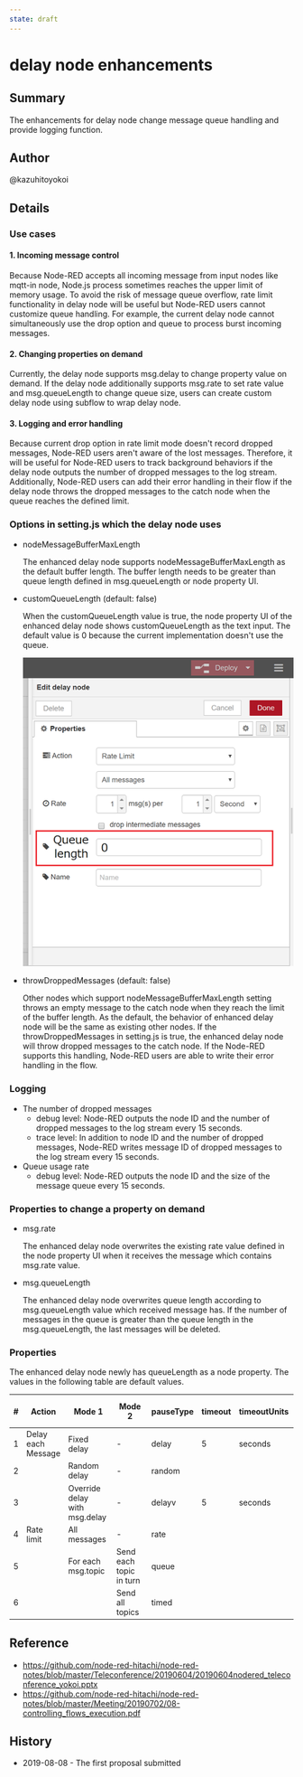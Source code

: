 ```yaml
---
state: draft
---
```


# delay node enhancements
## Summary
 The enhancements for delay node change message queue handling and provide logging function.

## Author
 @kazuhitoyokoi

## Details
### Use cases
#### 1. Incoming message control
 Because Node-RED accepts all incoming message from input nodes like mqtt-in node, Node.js process sometimes reaches the upper limit of memory usage.
To avoid the risk of message queue overflow, rate limit functionality in delay node will be useful but Node-RED users cannot customize queue handling.
For example, the current delay node cannot simultaneously use the drop option and queue to process burst incoming messages.

#### 2. Changing properties on demand
 Currently, the delay node supports msg.delay to change property value on demand.
If the delay node additionally supports msg.rate to set rate value and msg.queueLength to change queue size, users can create custom delay node using subflow to wrap delay node.

#### 3. Logging and error handling
 Because current drop option in rate limit mode doesn't record dropped messages, Node-RED users aren't aware of the lost messages.
Therefore, it will be useful for Node-RED users to track background behaviors if the delay node outputs the number of dropped messages to the log stream.
Additionally, Node-RED users can add their error handling in their flow if the delay node throws the dropped messages to the catch node when the queue reaches the defined limit.

### Options in setting.js which the delay node uses
- nodeMessageBufferMaxLength

  The enhanced delay node supports nodeMessageBufferMaxLength as the default buffer length.
  The buffer length needs to be greater than queue length defined in msg.queueLength or node property UI.

- customQueueLength (default: false)

  When the customQueueLength value is true, the node property UI of the enhanced delay node shows customQueueLength as the text input.
  The default value is 0 because the current implementation doesn't use the queue.
 
  ![nodepropertyui.png](nodepropertyui.png)

- throwDroppedMessages (default: false)

  Other nodes which support nodeMessageBufferMaxLength setting throws an empty message to the catch node when they reach the limit of the buffer length.
  As the default, the behavior of enhanced delay node will be the same as existing other nodes.
  If the throwDroppedMessages in setting.js is true, the enhanced delay node will throw dropped messages to the catch node. If the Node-RED supports this handling, Node-RED users are able to write their error handling in the flow.

### Logging
- The number of dropped messages
  - debug level: Node-RED outputs the node ID and the number of dropped messages to the log stream every 15 seconds.
  - trace level: In addition to node ID and the number of dropped messages, Node-RED writes message ID of dropped messages to the log stream every 15 seconds.
- Queue usage rate
  - debug level: Node-RED outputs the node ID and the size of the message queue every 15 seconds.

### Properties to change a property on demand
- msg.rate

  The enhanced delay node overwrites the existing rate value defined in the node property UI when it receives the message which contains msg.rate value.

- msg.queueLength

  The enhanced delay node overwrites queue length according to msg.queueLength value which received message has.
  If the number of messages in the queue is greater than the queue length in the msg.queueLength, the last messages will be deleted.

### Properties
 The enhanced delay node newly has queueLength as a node property.
The values in the following table are default values.

| # | Action               | Mode 1                           | Mode 2                     | pauseType | timeout | timeoutUnits | rate | nbRateUnits | rateUnits | randomFirst | randomLast | randomUnits | drop  | queueLength (newly added) |
|---|----------------------|----------------------------------|----------------------------|-----------|---------|--------------|------|-------------|-----------|-------------|------------|-------------|-------|--------------------------|
| 1 | Delay　each　Message | Fixed　delay                     | -                          | delay     | 5       | seconds      |      |             |           |             |            |             |       |                          |
| 2 |                      | Random　delay                    | -                          | random    |         |              |      |             |           | 1           | 5          | seconds     |       |                          |
| 3 |                      | Override　delay　with　msg.delay | -                          | delayv    | 5       | seconds      |      |             |           |             |            |             |       |                          |
| 4 | Rate　limit          | All　messages                    | -                          | rate      |         |              | 1    | 1           | second    |             |            |             | false | 0                        |
| 5 |                      | For each　msg.topic              | Send　each　topic　in turn | queue     |         |              | 1    | 1           | second    |             |            |             |       |                          |
| 6 |                      |                                  | Send　all topics           | timed     |         |              | 1    | 1           | second    |             |            |             |       |                          |

## Reference
- https://github.com/node-red-hitachi/node-red-notes/blob/master/Teleconference/20190604/20190604nodered_teleconference_yokoi.pptx
- https://github.com/node-red-hitachi/node-red-notes/blob/master/Meeting/20190702/08-controlling_flows_execution.pdf

## History
- 2019-08-08 - The first proposal submitted

